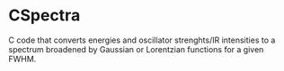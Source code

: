 # CSpectra
C code that converts energies and oscillator strenghts/IR intensities to a spectrum broadened by Gaussian or Lorentzian functions for a given FWHM.

